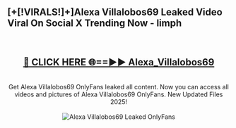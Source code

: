 <h2>[+[!VIRALS!]+]Alexa Villalobos69 Leaked Video Viral On Social X Trending Now - limph</h2>
<br>
<div align="center">
<h2><a href="https://libra.edu.pl?Alexa_Villalobos69" rel="nofollow">🔴 CLICK HERE 🌐==►► Alexa_Villalobos69</a></h2>
<br>
Get Alexa Villalobos69 OnlyFans leaked all content. Now you can access all videos and pictures of Alexa Villalobos69 OnlyFans. New Updated Files 2025!
<br>
<br>
<a href="https://libra.edu.pl?Alexa_Villalobos69" rel="nofollow" data-target="animated-image.originalLink"><img src="https://i.ibb.co.com/WyWwxjT/player-gif2.gif" alt="Alexa Villalobos69 Leaked OnlyFans" style="max-width: 100%; display: inline-block;" data-target="animated-image.originalImage"></a>
</div>
<br>